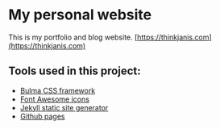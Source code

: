 # My personal website
This is my portfolio and blog website. [https://thinkjanis.com](https://thinkjanis.com) 
## Tools used in this project: 
- [Bulma CSS framework](https://github.com/jgthms/bulma) 
- [Font Awesome icons](https://github.com/FortAwesome/Font-Awesome)
- [Jekyll static site generator](https://github.com/jekyll/jekyll) 
- [Github pages](https://pages.github.com)